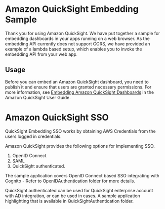 # Amazon QuickSight Embedding Sample
Thank you for using Amazon QuickSight. We have put together a sample for embedding dashboards in your apps running on a web browser. As the embedding API currently does not support CORS, we have provided an example of a lambda based setup, which enables you to invoke the embedding API from your web app.

## Usage
Before you can embed an Amazon QuickSight dashboard, you need to publish it and ensure that users are granted necessary permissions. For more information, see  [Embedding Amazon QuickSight Dashboards](https://docs.aws.amazon.com/quicksight/latest/user/embedding-dashboards.html) in the Amazon QuickSight User Guide.

# Amazon QuickSight SSO
QuickSight Embedding SSO works by obtaining AWS Credentials from the users logged in credentials.

Amazon QuickSight provides the following options for implementing SSO.
1. OpenID Connect
2. SAML
3. QuickSight authenticated.

The sample application covers OpenID Connect based SSO integrating with Cognito - Refer to OpenIDAuthentication folder for more details.

QuickSight authenticated can be used for QuickSight enterprise account with AD integration, or can be used in cases. A sample application highlighting that is available in QuickSightAuthentication folder.